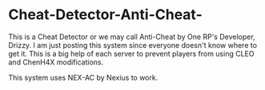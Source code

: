 # Cheat-Detector-Anti-Cheat-

This is a Cheat Detector or we may call Anti-Cheat by One RP's Developer, Drizzy.
I am just posting this system since everyone doesn't know where to get it. 
This is a big help of each server to prevent players from using CLEO and ChenH4X modifications.

This system uses NEX-AC by Nexius to work.
